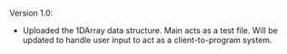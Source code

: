 Version 1.0:
- Uploaded the 1DArray data structure. Main acts as a test file. Will be updated to handle user input to act as a client-to-program system.
